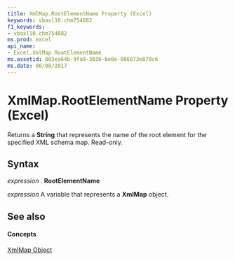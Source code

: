 ```yaml
---
title: XmlMap.RootElementName Property (Excel)
keywords: vbaxl10.chm754082
f1_keywords:
- vbaxl10.chm754082
ms.prod: excel
api_name:
- Excel.XmlMap.RootElementName
ms.assetid: 083ea64b-9fa8-3036-be0e-086873e870c6
ms.date: 06/08/2017
---
```



# XmlMap.RootElementName Property (Excel)

 Returns a **String** that represents the name of the root element for the specified XML schema map. Read-only.


## Syntax

 _expression_ . **RootElementName**

 _expression_ A variable that represents a **XmlMap** object.


## See also


#### Concepts


[XmlMap Object](Excel.XmlMap.md)

